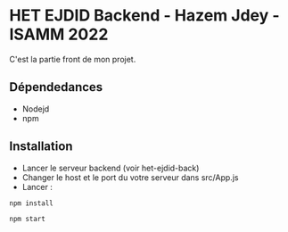 # HET EJDID Backend - Hazem Jdey - ISAMM 2022

C'est la partie front de mon projet.


## Dépendedances

- Nodejd
- npm

## Installation
- Lancer le serveur backend (voir het-ejdid-back)
- Changer le host et le port du votre serveur dans src/App.js
- Lancer :
```
npm install

npm start
```